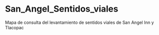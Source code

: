 # San_Angel_Sentidos_viales
Mapa de consulta del levantamiento de sentidos viales de San Angel Inn y Tlacopac
